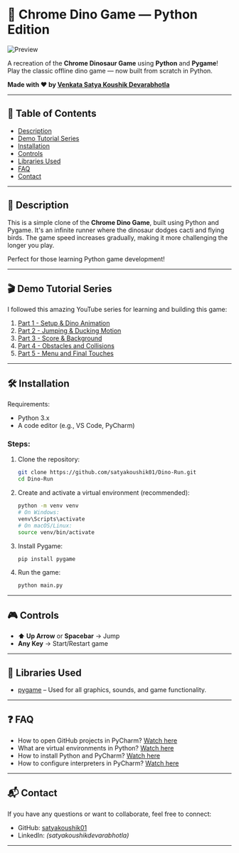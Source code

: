 
# 🦖 Chrome Dino Game — Python Edition

![Preview](/preview.png) <br>

A recreation of the **Chrome Dinosaur Game** using **Python** and **Pygame**!
Play the classic offline dino game — now built from scratch in Python.

**Made with ❤️ by [Venkata Satya Koushik Devarabhotla](https://github.com/satyakoushik01)**

---

## 📑 Table of Contents

* [Description](#description)
* [Demo Tutorial Series](#demo-tutorial-series)
* [Installation](#installation)
* [Controls](#controls)
* [Libraries Used](#libraries-used)
* [FAQ](#faq)
* [Contact](#contact)

---

## 📜 Description

This is a simple clone of the **Chrome Dino Game**, built using Python and Pygame. It's an infinite runner where the dinosaur dodges cacti and flying birds. The game speed increases gradually, making it more challenging the longer you play.

Perfect for those learning Python game development!

---

## 🎬 Demo Tutorial Series

I followed this amazing YouTube series for learning and building this game:

1. [Part 1 - Setup & Dino Animation](https://youtu.be/wnBGG7JLrkg?feature=shared)
2. [Part 2 - Jumping & Ducking Motion](https://youtu.be/aAkO8Pketkg?feature=shared)
3. [Part 3 - Score & Background](https://youtu.be/KbKMqxVw8x0?feature=shared)
4. [Part 4 - Obstacles and Collisions](https://youtu.be/LYvrb-1ntIE?feature=shared)
5. [Part 5 - Menu and Final Touches](https://youtu.be/xQ5UCzFKR58?feature=shared)

---

## 🛠️ Installation

Requirements:

* Python 3.x
* A code editor (e.g., VS Code, PyCharm)

### Steps:

1. Clone the repository:

   ```bash
   git clone https://github.com/satyakoushik01/Dino-Run.git
   cd Dino-Run
   ```

2. Create and activate a virtual environment (recommended):

   ```bash
   python -m venv venv
   # On Windows:
   venv\Scripts\activate
   # On macOS/Linux:
   source venv/bin/activate
   ```

3. Install Pygame:

   ```bash
   pip install pygame
   ```

4. Run the game:

   ```bash
   python main.py
   ```

---

## 🎮 Controls

* **⬆ Up Arrow** or **Spacebar** → Jump
* **Any Key** → Start/Restart game

---

## 🧰 Libraries Used

* [pygame](https://www.pygame.org/) – Used for all graphics, sounds, and game functionality.

---

## ❓ FAQ

* How to open GitHub projects in PyCharm? [Watch here](https://youtu.be/cAnWazo5pFU)
* What are virtual environments in Python? [Watch here](https://youtu.be/2P30W3TN4nI)
* How to install Python and PyCharm? [Watch here](https://youtu.be/XsL8JDkH-ec)
* How to configure interpreters in PyCharm? [Watch here](https://youtu.be/OajNS-WHiUI)

---

## 📬 Contact

If you have any questions or want to collaborate, feel free to connect:

* GitHub: [satyakoushik01](https://github.com/satyakoushik01)
* LinkedIn: *(satyakoushikdevarabhotla)*

---
